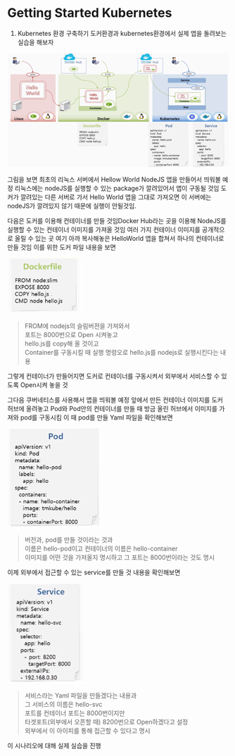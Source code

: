 # Getting Started Kubernetes

1. Kubernetes 환경 구축하기
도커환경과 kubernetes환경에서 실제 앱을 돌려보는 실습을 해보자


![img](./img/gettingstarted01.png)


그림을 보면 최초의 리눅스 서버에서 Hellow World NodeJS 앱을 만들어서 띄워볼 예정
리눅스에는 nodeJS를 실행할 수 있는 package가 깔려있어서 앱이 구동될 것임
도커가 깔려있는 다른 서버로 가서 Hello World 앱을 그대로 가져오면
이 서버에는 nodeJS가 깔려있지 않기 때문에 실행이 안될것임.

다음은 도커를 이용해 컨테이너를 만들 것임Docker Hub라는 곳을 이용해 NodeJS를 실행할 수 있는 컨테이너 이미지를 가져올 것임
여러 가지 컨테이너 이미지를 공개적으로 올릴 수 있는 곳 
여기 아까 복사해놓은 HelloWorld 앱을 합쳐서 하나의 컨테이너로 만들 것임
이를 위한 도커 파일 내용을 보면 

![img](./img/gettingstarted02.png)

> FROM에 nodejs의 슬림버젼을 가져와서   
> 포트는 8000번으로 Open 시켜놓고   
> hello.js를 copy해 올 것이고   
> Container를 구동시킬 때 실행 명령오로 hello.js를 nodejs로 실행시킨다는 내용   


그렇게 컨테이너가 만들어지면 도커로 컨테이너를 구동시켜서 외부에서 서비스할 수 있도록 Open시켜 놓을 것

그다음 쿠버네티스를 사용해서 앱을 띄워볼 예정
앞에서 만든 컨테이너 이미지를 도커 허브에 올려놓고
Pod와 Pod안의 컨테이너를 만들 때 방금 올린 허브에서 이미지를 가져와
pod를 구동시킴
이 때 pod를 만들 Yaml 파일을 확인해보면

![img](./img/gettingstarted03.png)

> 버전과, pod를 만들 것이라는 것과    
> 이름은 hello-pod이고 컨테이너의 이름은 hello-container  
> 이미지를 어떤 것을 가져올지 명시하고 그 포트는 8000번이라는 것도 명시  

이제 외부에서 접근할 수 있는 service를 만들 것
내용을 확인해보면

![img](./img/gettingstarted04.png)


> 서비스라는 Yaml 파일을 만들겠다는 내용과   
> 그 서비스의 이름은 hello-svc   
> 포트를 컨테이너 포트는 8000번이지만   
> 타겟포트(외부에서 오픈할 때) 8200번으로 Open하겠다고 설정    
> 외부에서 이 아이피를 통해 접근할 수 있다고 명시  

이 시나리오에 대해 실제 실습을 진행
